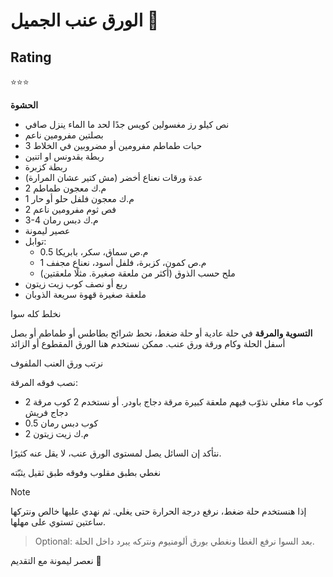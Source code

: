 # الورق عنب الجميل 💖

## Rating
⭐⭐⭐

**الحشوة**
- نص كيلو رز مغسولين كويس جدًا لحد ما الماء ينزل صافي 
- بصلتين مفرومين ناعم
- 3 حبات طماطم مفرومين أو مضروبين في الخلاط
- ربطة بقدونس او اتنين
- ربطة كزبرة
- عدة ورقات نعناع أخضر (مش كتير عشان المرارة)
- 2 م.ك معجون طماطم
- 1 م.ك معجون فلفل حلو أو حار
- 2 فص ثوم مفرومين ناعم
- 3-4 م.ك دبس رمان
- عصير ليمونة
- توابل:
    - 0.5 م.ص سماق، سكر، بابريكا
    - 1 م.ص كمون، كزبرة، فلفل أسود، نعناع مجفف
    - ملح حسب الذوق (أكثر من ملعقة صغيرة. مثلًا ملعقتين)
- ربع أو نصف كوب زيت زيتون
- ملعقة صغيرة قهوة سريعة الذوبان

نخلط كله سوا

**التسوية والمرقة**
في حلة عادية أو حلة ضغط، نحط شرائح بطاطس أو طماطم أو بصل أسفل الحلة وكام ورقة ورق عنب. ممكن نستخدم هنا الورق المقطوع أو الزائد

نرتب ورق العنب الملفوف 

نصب فوقه المرقة:
- 2 كوب ماء مغلي نذوّب فيهم ملعقة كبيرة مرقة دجاج باودر. أو نستخدم 2 كوب مرقة دجاج فريش
- 0.5 كوب دبس رمان
- 2 م.ك زيت زيتون

نتأكد إن السائل يصل لمستوى الورق عنب، لا يقل عنه كثيرًا. 

نغطي بطبق مقلوب وفوقه طبق ثقيل يثبّته

> [!NOTE]
إذا هنستخدم حلة ضغط، نرفع درجة الحرارة حتى يغلي. ثم نهدي عليها خالص ونتركها ساعتين تستوي على مهلها.

> Optional: 
بعد السوا نرفع الغطا ونغطي بورق ألومنيوم ونتركه يبرد داخل الحلة.

نعصر ليمونة مع التقديم 🌿